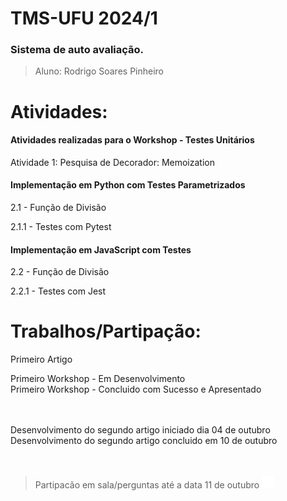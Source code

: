 # TMS-UFU 2024/1

### Sistema de auto avaliação.

> Aluno: Rodrigo Soares Pinheiro 

# Atividades:

#### Atividades realizadas para o Workshop - Testes Unitários
Atividade 1: Pesquisa de Decorador: Memoization

#### Implementação em Python com Testes Parametrizados

2.1 -  Função de Divisão </br>

2.1.1 - Testes com Pytest

#### Implementação em JavaScript com Testes

2.2 - Função de Divisão </br>

2.2.1 - Testes com Jest




# Trabalhos/Partipação:

Primeiro Artigo </br>

Primeiro Workshop - Em Desenvolvimento </br>
Primeiro Workshop - Concluido com Sucesso e Apresentado </br> </br> </br>


Desenvolvimento do segundo artigo iniciado dia  04 de outubro </br>
Desenvolvimento do segundo artigo concluido em 10 de outubro </br> </br> </br>



> Partipacão em sala/perguntas até a data 11 de outubro <img src="confirm.gif" width="20"/>
